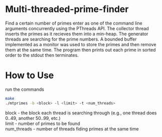 # Multi-threaded-prime-finder
Find a certain number of primes enter as one of the command line arguments concurrently using the PThreads API. The collector thread inserts the primes as it recieves them into a min-heap. The generator threads are searching for the prime numbers. A bounded buffer implemented as a monitor was used to store the primes and then remove them at the same time. The program then prints out each prime in sorted order to the stdout then terminates.

# How to Use
run the commands 
```bash
make
./mtprimes -b <block> -l <limit> -t <num_threads>
```
block - the block each thread is searching through (e.g., one thread does 0..49, another 50..99, etc.)<br />
limit - number of primes to be found <br />
num_threads - number of threads fiding primes at the same time<br />
